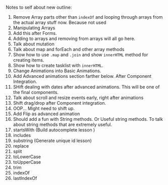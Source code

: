 Notes to self about new outline:

1. Remove Array parts other than `indexOf` and looping through arrays from the actual array stuff now. Because not used
2. Manipulating Arrays
  1. Add this after Forms.
  2. Adding to arrays and removing from arrays will all go here.
  3. Talk about mutation
  4. Talk about map and forEach and other array methods
  5. Show how to use `.map` and `.join` and show `innerHTML` method for creating items.
  6. Show how to create tasklist with `innerHTML`.
3. Change Animations into Basic Animations.
4. Add Advanced animations section farther below. After Component Integration.
5. SHift dealing with dates after advanced animations. This will be one of the final components.
6. Talk about scroll and resize events early, right after animations
7. Shift drag/drop after Component integration.
8. OOP... Might need to shift up.
9. Add Flip as advanced animation
10. Should add a fun with String methods. Or Useful string methods. To talk about string methods that are extremely useful.
  1. startsWith (Build autocomplete lesson )
  2. includes
  3. substring (Generate unique id lesson)
  4. replace
  5. split
  6. toLowerCase
  7. toUpperCase
  8. trim
  9. indexOf
  10. lastIndexOf
